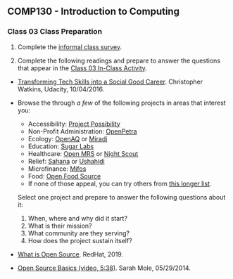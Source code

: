 ## COMP130 - Introduction to Computing

### Class 03 Class Preparation

1. Complete the [informal class survey](https://forms.gle/F3FLvoSGLQLMBHFY7).

1. Complete the following readings and prepare to answer the questions that appear in the [Class 03 In-Class Activity](./class03.pdf).
  - [Transforming Tech Skills into a Social Good Career](https://blog.udacity.com/2016/10/transforming-tech-skills-social-good-career.html). Christopher Watkins, Udacity, 10/04/2016.
  - Browse the through *a few* of the following projects in areas that interest you:
     - Accessibility: [Project Possibility](http://projectpossibility.org/)
     - Non-Profit Administration: [OpenPetra](https://www.openpetra.org)
     - Ecology: [OpenAQ](https://openaq.org/) or [Miradi](https://www.miradi.org/faqs/)
     - Education: [Sugar Labs](https://sugarlabs.org)
     - Healthcare: [Open MRS](https://openmrs.org) or [Night Scout](http://www.nightscout.info)
     - Relief: [Sahana](https://sahanafoundation.org) or [Ushahidi](https://www.ushahidi.com)
     -	Microfinance: [Mifos](https://mifos.org)
     - Food: [Open Food Source](http://www.openfoodsource.org)
     - If none of those appeal, you can try others from [this longer list](http://www.foss2serve.org/index.php/HFOSS_Projects).  
     
    Select one project and prepare to answer the following questions about it:
    1. When, where and why did it start?
    1. What is their mission?
    1. What community are they serving?
    1. How does the project sustain itself?
  - [What is Open Source](https://opensource.com/resources/what-open-source). RedHat, 2019.
  - [Open Source Basics (video, 5:38)](https://www.youtube.com/watch?v=upxUAI-fAtE). Sarah Mole, 05/29/2014.
